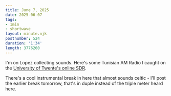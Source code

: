 ```yaml
---
title: June 7, 2025
date: 2025-06-07
tags:
- 1min
- shortwave
layout: minute.njk
postnumber: 524
duration: '1:34'
length: 3776260
---
```

I'm on Lopez collecting sounds. Here's some Tunisian AM Radio I caught on the [University of Twente's online SDR](http://websdr.ewi.utwente.nl:8901/). 

There's a cool instrumental break in here that almost sounds celtic - I'll post the earlier break tomorrow, that's in duple instead of the triple meter heard here. 